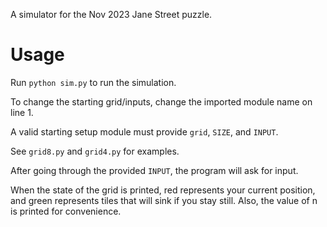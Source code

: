A simulator for the Nov 2023 Jane Street puzzle.

# Usage
Run `python sim.py` to run the simulation.

To change the starting grid/inputs, change the imported module name on line 1.

A valid starting setup module must provide `grid`, `SIZE`, and `INPUT`.

See `grid8.py` and `grid4.py` for examples.

After going through the provided `INPUT`, the program will ask for input.

When the state of the grid is printed, red represents your current position, and green represents tiles that will sink if you stay still. Also, the value of n is printed for convenience.